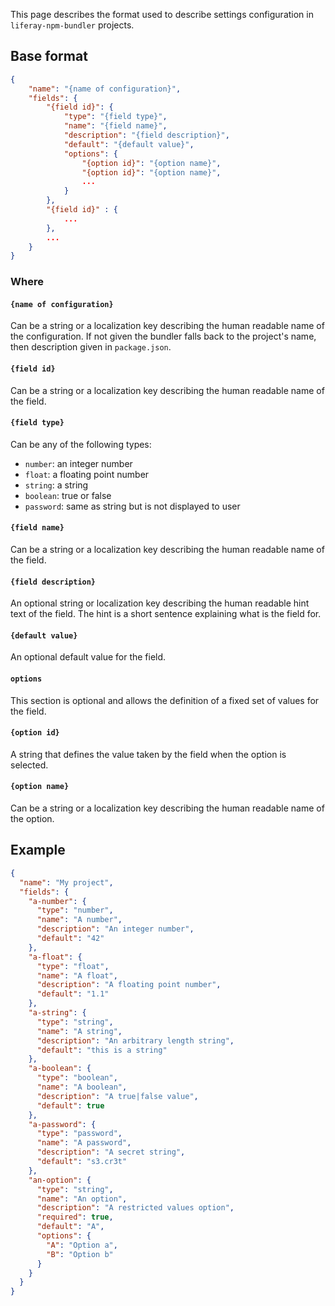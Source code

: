 This page describes the format used to describe settings configuration in `liferay-npm-bundler` projects.

## Base format

```json
{
	"name": "{name of configuration}",
	"fields": {
		"{field id}": {
			"type": "{field type}",
			"name": "{field name}",
			"description": "{field description}",
			"default": "{default value}",
			"options": {
				"{option id}": "{option name}",
				"{option id}": "{option name}",
				...
			}
		},
		"{field id}" : {
			...
		},
		...
	}
}
```

### Where

#### `{name of configuration}`

Can be a string or a localization key describing the human readable name of the configuration. If not given the bundler falls back to the project's name, then description given in `package.json`.

#### `{field id}`

Can be a string or a localization key describing the human readable name of the field.

#### `{field type}`

Can be any of the following types:

- `number`: an integer number
- `float`: a floating point number
- `string`: a string
- `boolean`: true or false
- `password`: same as string but is not displayed to user

#### `{field name}`

Can be a string or a localization key describing the human readable name of the field.

#### `{field description}`

An optional string or localization key describing the human readable hint text of the field. The hint is a short sentence explaining what is the field for.

#### `{default value}`

An optional default value for the field.

#### `options`

This section is optional and allows the definition of a fixed set of values for the field.

#### `{option id}`

A string that defines the value taken by the field when the option is selected.

#### `{option name}`

Can be a string or a localization key describing the human readable name of the option.

## Example

```json
{
  "name": "My project",
  "fields": {
    "a-number": {
      "type": "number",
      "name": "A number",
      "description": "An integer number",
      "default": "42"
    },
    "a-float": {
      "type": "float",
      "name": "A float",
      "description": "A floating point number",
      "default": "1.1"
    },
    "a-string": {
      "type": "string",
      "name": "A string",
      "description": "An arbitrary length string",
      "default": "this is a string"
    },
    "a-boolean": {
      "type": "boolean",
      "name": "A boolean",
      "description": "A true|false value",
      "default": true
    },
    "a-password": {
      "type": "password",
      "name": "A password",
      "description": "A secret string",
      "default": "s3.cr3t"
    },
    "an-option": {
      "type": "string",
      "name": "An option",
      "description": "A restricted values option",
      "required": true,
      "default": "A",
      "options": {
        "A": "Option a",
        "B": "Option b"
      }
    }
  }
}
```
